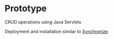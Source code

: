 # Prototype
CRUD operations using Java Servlets 

Deployment and installation similar to [Synchronize](https://github.com/SanketSapkal/Synchronize).
